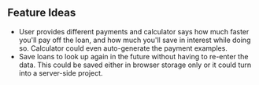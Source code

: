 <h2>Feature Ideas</h2>

<ul>
    <li>User provides different payments and calculator says how much faster
    you'll pay off the loan, and how much you'll save in interest while doing
    so. Calculator could even auto-generate the payment examples.</li>
    <li>Save loans to look up again in the future without having to re-enter
    the data. This could be saved either in browser storage only or it could
    turn into a server-side project.</li>
</ul>
